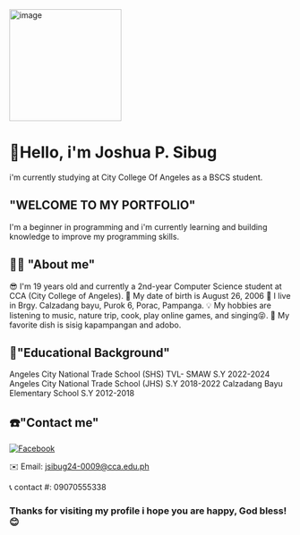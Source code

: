 <img src="https://github.com/user-attachments/assets/7155d5c8-eb24-4e57-8bc4-d6f60af6705c" alt="image" width="200" height="200">

# 👋Hello, i'm Joshua P. Sibug
i'm currently studying at City College Of Angeles as a BSCS student.

## "WELCOME TO MY PORTFOLIO"
I'm a beginner in programming and i'm currently learning and building knowledge to improve my programming skills.

## 👨‍💼 "About me"
😎 I'm 19 years old and currently a 2nd-year Computer Science student at CCA (City College of Angeles).
🎂 My date of birth is August 26, 2006
📍 I live in Brgy. Calzadang bayu, Purok 6, Porac, Pampanga.
💡 My hobbies are listening to music, nature trip, cook, play online games, and singing😝.
🥘 My favorite dish is sisig kapampangan and adobo.

## 🏫"Educational Background"
Angeles City National Trade School (SHS) TVL- SMAW S.Y 2022-2024
Angeles City National Trade School (JHS) S.Y 2018-2022
Calzadang Bayu Elementary School S.Y 2012-2018

## ☎️"Contact me"
[![Facebook](https://img.shields.io/badge/Facebook-%231877F2.svg?logo=Facebook&logoColor=white)](https://www.facebook.com/share/1Xt6MBugRe/)

✉️ Email: jsibug24-0009@cca.edu.ph

📞 contact #: 09070555338

<h3>Thanks for visiting my profile i hope you are happy, God bless! 😊</h3>
